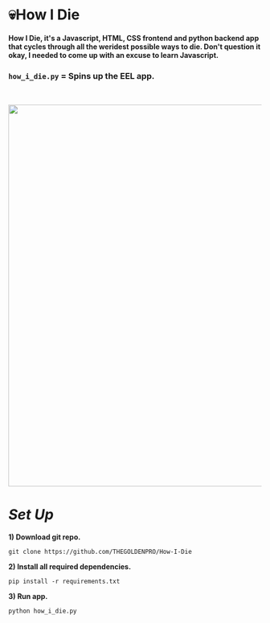 # 💀How I Die

#### How I Die, it's a Javascript, HTML, CSS frontend and python backend app that cycles through all the weridest possible ways to die. Don't question it okay, I needed to come up with an excuse to learn Javascript.

### ``how_i_die.py`` = Spins up the EEL app.

<br clear="left"/>

<p align="center">
 <img src="https://media.discordapp.net/attachments/436201641486581762/933758770901839892/unknown.png" width="760" />
</p>

# *Set Up*
**1) Download git repo.**
```
git clone https://github.com/THEGOLDENPRO/How-I-Die
```

**2) Install all required dependencies.**
```
pip install -r requirements.txt
```

**3) Run app.**
```
python how_i_die.py
```
